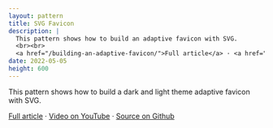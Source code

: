 ```yaml
---
layout: pattern
title: SVG Favicon
description: |
  This pattern shows how to build an adaptive favicon with SVG.
  <br><br>
  <a href="/building-an-adaptive-favicon/">Full article</a> · <a href="https://www.youtube.com/watch?v=4pJahmCR8kQ">Video on YouTube</a> · <a href="https://github.com/argyleink/gui-challenges/tree/main/svg-favicon">Source on Github</a>
date: 2022-05-05
height: 600
---
```


This pattern shows how to build a dark and light theme adaptive favicon with
SVG.

<a href="/building-an-adaptive-favicon/">Full article</a> · <a href="https://www.youtube.com/watch?v=4pJahmCR8kQ">Video on YouTube</a> · <a href="https://github.com/argyleink/gui-challenges/tree/main/svg-favicon">Source on Github</a>
